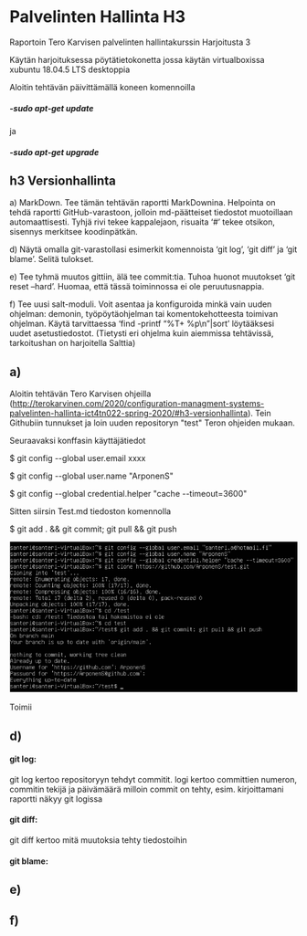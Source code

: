 # Palvelinten Hallinta H3 

Raportoin Tero Karvisen palvelinten hallintakurssin Harjoitusta 3

Käytän harjoituksessa pöytätietokonetta jossa käytän virtualboxissa xubuntu 18.04.5 LTS desktoppia 

Aloitin tehtävän päivittämällä koneen komennoilla

##### -sudo apt-get update 

ja

##### -sudo apt-get upgrade 

## h3 Versionhallinta 

a) MarkDown. Tee tämän tehtävän raportti MarkDownina. Helpointa on tehdä raportti GitHub-varastoon, jolloin md-päätteiset tiedostot muotoillaan automaattisesti. 
Tyhjä rivi tekee kappalejaon, risuaita ‘#’ tekee otsikon, sisennys merkitsee koodinpätkän. 

 
d) Näytä omalla git-varastollasi esimerkit komennoista ‘git log’, ‘git diff’ ja ‘git blame’. Selitä tulokset. 

 
e) Tee tyhmä muutos gittiin, älä tee commit:tia. Tuhoa huonot muutokset ‘git reset –hard’. Huomaa, että tässä toiminnossa ei ole peruutusnappia. 


f) Tee uusi salt-moduli. Voit asentaa ja konfiguroida minkä vain uuden ohjelman: demonin, työpöytäohjelman tai komentokehotteesta toimivan ohjelman.
Käytä tarvittaessa ‘find -printf “%T+ %p\n”|sort’ löytääksesi uudet asetustiedostot. (Tietysti eri ohjelma kuin aiemmissa tehtävissä, tarkoitushan on harjoitella Salttia) 

## a) 

Aloitin tehtävän Tero Karvisen ohjeilla (http://terokarvinen.com/2020/configuration-managment-systems-palvelinten-hallinta-ict4tn022-spring-2020/#h3-versionhallinta). Tein Githubiin tunnukset ja loin uuden repositoryn "test" Teron ohjeiden mukaan.

Seuraavaksi konffasin käyttäjätiedot 

$ git config --global user.email xxxx

$ git config --global user.name "ArponenS"

$ git config --global credential.helper "cache --timeout=3600"

Sitten siirsin Test.md tiedoston komennolla 

$ git add . && git commit; git pull && git push

![alt text](https://github.com/ArponenS/test/blob/main/image.png)

Toimii

## d)

#### git log:

git log kertoo repositoryyn tehdyt commitit. logi kertoo committien numeron, commitin tekijä ja päivämäärä milloin commit on tehty, esim. kirjoittamani raportti näkyy git logissa

#### git diff:

git diff kertoo mitä muutoksia tehty tiedostoihin

#### git blame:



## e)

## f)
